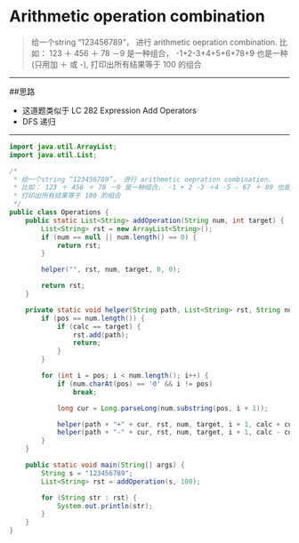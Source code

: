 # Arithmetic operation combination

> 给一个string “123456789”， 进行 arithmetic oepration combination.  比如： 123 ＋ 456 ＋ 78 －9 是一种组合， -1+2-3+4+5+6+78+9 也是一种(只用加 ＋ 或 -), 打印出所有结果等于 100 的组合

---------
##思路
* 这道题类似于 LC 282 Expression Add Operators
* DFS 递归

-------


```java
import java.util.ArrayList;
import java.util.List;

/*
 * 给一个string “123456789”， 进行 arithmetic oepration combination.  
 * 比如： 123 ＋ 456 ＋ 78 －9 是一种组合， -1 + 2 -3 ＋4 -5 - 67 ＋ 89 也是一种(只用加 ＋ 或 -), 
 * 打印出所有结果等于 100 的组合
 */
public class Operations {
	public static List<String> addOperation(String num, int target) {
		List<String> rst = new ArrayList<String>();
		if (num == null || num.length() == 0) {
			return rst;
		}

		helper("", rst, num, target, 0, 0);

		return rst;
	}

	private static void helper(String path, List<String> rst, String num, int target, int pos, long calc) {
		if (pos == num.length()) {
			if (calc == target) {
				rst.add(path);
				return;
			}
		}

		for (int i = pos; i < num.length(); i++) {
			if (num.charAt(pos) == '0' && i != pos)
				break;

			long cur = Long.parseLong(num.substring(pos, i + 1));

			helper(path + "+" + cur, rst, num, target, i + 1, calc + cur);
			helper(path + "-" + cur, rst, num, target, i + 1, calc - cur);
		}
	}

	public static void main(String[] args) {
		String s = "123456789";
		List<String> rst = addOperation(s, 100);

		for (String str : rst) {
			System.out.println(str);
		}
	}
}

```

